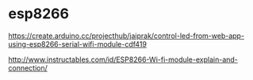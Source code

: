 # esp8266

https://create.arduino.cc/projecthub/jaiprak/control-led-from-web-app-using-esp8266-serial-wifi-module-cdf419

http://www.instructables.com/id/ESP8266-Wi-fi-module-explain-and-connection/

